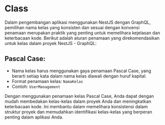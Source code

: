 # Class

Dalam pengembangan aplikasi menggunakan NestJS dengan GraphQL, pemilihan nama kelas yang konsisten dan sesuai dengan konvensi penamaan merupakan praktik yang penting untuk memelihara kejelasan dan keterbacaan kode. Berikut adalah aturan penamaan yang direkomendasikan untuk kelas dalam proyek NestJS - GraphQL:

## Pascal Case:
- Nama kelas harus menggunakan gaya penamaan Pascal Case, yang berarti setiap kata dalam nama kelas diawali dengan huruf kapital.
- Format penamaan kelas: ```NamaKelas```
- Contoh: ```UserManagement```

Dengan menggunakan penamaan kelas Pascal Case, Anda dapat dengan mudah membedakan kelas-kelas dalam proyek Anda dan meningkatkan keterbacaan kode. Ini membantu dalam memelihara konsistensi dalam struktur proyek dan memudahkan identifikasi kelas-kelas yang berperan penting dalam aplikasi Anda.